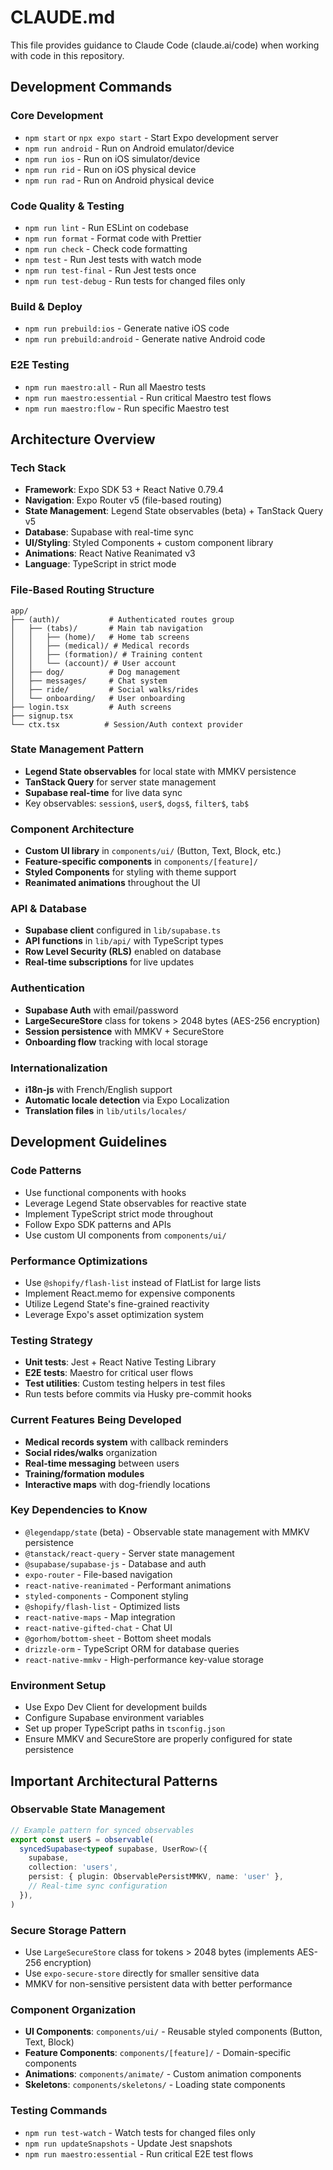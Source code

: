 # CLAUDE.md

This file provides guidance to Claude Code (claude.ai/code) when working with
code in this repository.

## Development Commands

### Core Development

- `npm start` or `npx expo start` - Start Expo development server
- `npm run android` - Run on Android emulator/device
- `npm run ios` - Run on iOS simulator/device
- `npm run rid` - Run on iOS physical device
- `npm run rad` - Run on Android physical device

### Code Quality & Testing

- `npm run lint` - Run ESLint on codebase
- `npm run format` - Format code with Prettier
- `npm run check` - Check code formatting
- `npm test` - Run Jest tests with watch mode
- `npm run test-final` - Run Jest tests once
- `npm run test-debug` - Run tests for changed files only

### Build & Deploy

- `npm run prebuild:ios` - Generate native iOS code
- `npm run prebuild:android` - Generate native Android code

### E2E Testing

- `npm run maestro:all` - Run all Maestro tests
- `npm run maestro:essential` - Run critical Maestro test flows
- `npm run maestro:flow` - Run specific Maestro test

## Architecture Overview

### Tech Stack

- **Framework**: Expo SDK 53 + React Native 0.79.4
- **Navigation**: Expo Router v5 (file-based routing)
- **State Management**: Legend State observables (beta) + TanStack Query v5
- **Database**: Supabase with real-time sync
- **UI/Styling**: Styled Components + custom component library
- **Animations**: React Native Reanimated v3
- **Language**: TypeScript in strict mode

### File-Based Routing Structure

```
app/
├── (auth)/           # Authenticated routes group
│   ├── (tabs)/       # Main tab navigation
│   │   ├── (home)/   # Home tab screens
│   │   ├── (medical)/ # Medical records
│   │   ├── (formation)/ # Training content
│   │   └── (account)/ # User account
│   ├── dog/          # Dog management
│   ├── messages/     # Chat system
│   ├── ride/         # Social walks/rides
│   └── onboarding/   # User onboarding
├── login.tsx         # Auth screens
├── signup.tsx
└── ctx.tsx          # Session/Auth context provider
```

### State Management Pattern

- **Legend State observables** for local state with MMKV persistence
- **TanStack Query** for server state management
- **Supabase real-time** for live data sync
- Key observables: `session$`, `user$`, `dogs$`, `filter$`, `tab$`

### Component Architecture

- **Custom UI library** in `components/ui/` (Button, Text, Block, etc.)
- **Feature-specific components** in `components/[feature]/`
- **Styled Components** for styling with theme support
- **Reanimated animations** throughout the UI

### API & Database

- **Supabase client** configured in `lib/supabase.ts`
- **API functions** in `lib/api/` with TypeScript types
- **Row Level Security (RLS)** enabled on database
- **Real-time subscriptions** for live updates

### Authentication

- **Supabase Auth** with email/password
- **LargeSecureStore** class for tokens > 2048 bytes (AES-256 encryption)
- **Session persistence** with MMKV + SecureStore
- **Onboarding flow** tracking with local storage

### Internationalization

- **i18n-js** with French/English support
- **Automatic locale detection** via Expo Localization
- **Translation files** in `lib/utils/locales/`

## Development Guidelines

### Code Patterns

- Use functional components with hooks
- Leverage Legend State observables for reactive state
- Implement TypeScript strict mode throughout
- Follow Expo SDK patterns and APIs
- Use custom UI components from `components/ui/`

### Performance Optimizations

- Use `@shopify/flash-list` instead of FlatList for large lists
- Implement React.memo for expensive components
- Utilize Legend State's fine-grained reactivity
- Leverage Expo's asset optimization system

### Testing Strategy

- **Unit tests**: Jest + React Native Testing Library
- **E2E tests**: Maestro for critical user flows
- **Test utilities**: Custom testing helpers in test files
- Run tests before commits via Husky pre-commit hooks

### Current Features Being Developed

- **Medical records system** with callback reminders
- **Social rides/walks** organization
- **Real-time messaging** between users
- **Training/formation modules**
- **Interactive maps** with dog-friendly locations

### Key Dependencies to Know

- `@legendapp/state` (beta) - Observable state management with MMKV persistence
- `@tanstack/react-query` - Server state management
- `@supabase/supabase-js` - Database and auth
- `expo-router` - File-based navigation
- `react-native-reanimated` - Performant animations
- `styled-components` - Component styling
- `@shopify/flash-list` - Optimized lists
- `react-native-maps` - Map integration
- `react-native-gifted-chat` - Chat UI
- `@gorhom/bottom-sheet` - Bottom sheet modals
- `drizzle-orm` - TypeScript ORM for database queries
- `react-native-mmkv` - High-performance key-value storage

### Environment Setup

- Use Expo Dev Client for development builds
- Configure Supabase environment variables
- Set up proper TypeScript paths in `tsconfig.json`
- Ensure MMKV and SecureStore are properly configured for state persistence

## Important Architectural Patterns

### Observable State Management

```typescript
// Example pattern for synced observables
export const user$ = observable(
  syncedSupabase<typeof supabase, UserRow>({
    supabase,
    collection: 'users',
    persist: { plugin: ObservablePersistMMKV, name: 'user' },
    // Real-time sync configuration
  }),
)
```

### Secure Storage Pattern

- Use `LargeSecureStore` class for tokens > 2048 bytes (implements AES-256
  encryption)
- Use `expo-secure-store` directly for smaller sensitive data
- MMKV for non-sensitive persistent data with better performance

### Component Organization

- **UI Components**: `components/ui/` - Reusable styled components (Button,
  Text, Block)
- **Feature Components**: `components/[feature]/` - Domain-specific components
- **Animations**: `components/animate/` - Custom animation components
- **Skeletons**: `components/skeletons/` - Loading state components

### Testing Commands

- `npm run test-watch` - Watch tests for changed files only
- `npm run updateSnapshots` - Update Jest snapshots
- `npm run maestro:essential` - Run critical E2E test flows

